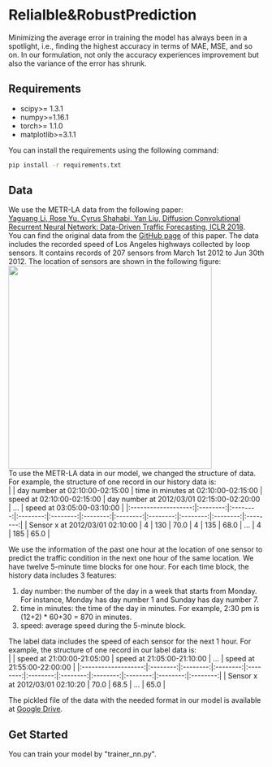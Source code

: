 # Relialble&RobustPrediction

Minimizing the average error in training the model has always been in a spotlight, i.e., finding the highest accuracy in terms of MAE, MSE, and so on. In our formulation, not only the accuracy experiences improvement but also the variance of the error has shrunk.


## Requirements
- scipy>= 1.3.1
- numpy>=1.16.1
- torch>= 1.1.0
- matplotlib>=3.1.1

You can install the requirements using the following command:
```bash
pip install -r requirements.txt
```

## Data
We use the METR-LA data from the following paper:<br>
[Yaguang Li, Rose Yu, Cyrus Shahabi, Yan Liu, Diffusion Convolutional Recurrent Neural Network: Data-Driven Traffic Forecasting, ICLR 2018](https://arxiv.org/abs/1707.01926).<br> 
You can find the original data from the [GitHub page](https://github.com/liyaguang/DCRNN) of this paper.
The data includes the recorded speed of Los Angeles highways collected by loop sensors. It contains records of 207 sensors from March 1st 2012 to Jun 30th 2012. The location of sensors are shown in the following figure: <br>
<img src="https://github.com/ghafeleb/TrafficPrediciton_MinMaxPercentage/blob/master/figures/METR-LA.JPG" width="400" height="400" align="middle"><br>
To use the METR-LA data in our model, we changed the structure of data. For example, the structure of one record in our history data is:<br>
|                     | day number at 02:10:00-02:15:00 | time in minutes at 02:10:00-02:15:00 | speed at 02:10:00-02:15:00 | day number at 2012/03/01 02:15:00-02:20:00 | ... | speed at 03:05:00-03:10:00 |
|:-------------------:|:--------:|:--------:|:--------:|:--------:|:--------:|:--------:|:--------:|:--------:|:--------:|:--------:|
| Sensor x at 2012/03/01 02:10:00 |   4   |   130   |   70.0   |   4   |   135   |   68.0   |    ...   |   4   |   185   |   65.0   |

We use the information of the past one hour at the location of one sensor to predict the traffic condition in the next one hour of the same location. We have twelve 5-minute time blocks for one hour. For each time block, the history data includes 3 features:
1. day number: the number of the day in a week that starts from Monday. For instance, Monday has day number 1 and Sunday has day number 7.
2. time in minutes: the time of the day in minutes. For example, 2:30 pm is (12+2) * 60+30 = 870 in minutes.
3. speed: average speed during the 5-minute block.

The label data includes the speed of each sensor for the next 1 hour. 
For example, the structure of one record in our label data is:<br>
|                     | speed at 21:00:00-21:05:00 | speed at 21:05:00-21:10:00 | ... | speed at 21:55:00-22:00:00 |
|:-------------------:|:--------:|:--------:|:--------:|:--------:|:--------:|:--------:|:--------:|:--------:|:--------:|:--------:|
| Sensor x at 2012/03/01 02:10:20 |   70.0   |   68.5   | ...  |   65.0   |

The pickled file of the data with the needed format in our model is available at [Google Drive](https://drive.google.com/drive/folders/18edZ3gsBkukyir8r0t8cCGBwWHQZs-k9?usp=sharing). 

## Get Started
You can train your model by "trainer_nn.py".

